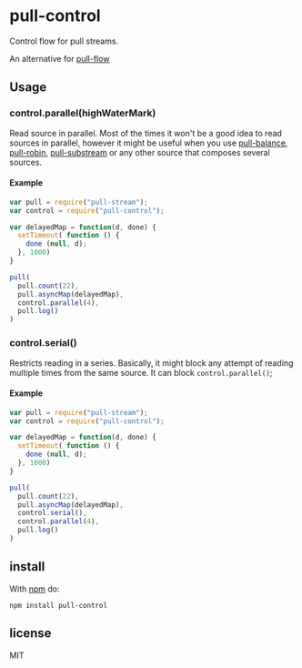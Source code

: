 # pull-control

Control flow for pull streams.

An alternative for [pull-flow](https://github.com/dominictarr/pull-flow)

## Usage

### control.parallel(highWaterMark)

Read source in parallel. Most of the times it won't be a good idea to read sources in parallel, however it might be
 useful when you use [pull-balance](https://github.com/tounano/pull-balance), [pull-robin](https://github.com/tounano/pull-robin),
 [pull-substream](https://github.com/tounano/pull-substream) or any other source that composes several sources.

#### Example

```js
var pull = require("pull-stream");
var control = require("pull-control");

var delayedMap = function(d, done) {
  setTimeout( function () {
    done (null, d);
  }, 1000)
}

pull(
  pull.count(22),
  pull.asyncMap(delayedMap),
  control.parallel(4),
  pull.log()
)
```


### control.serial()

Restricts reading in a series. Basically, it might block any attempt of reading multiple times from the same source.
It can block `control.parallel()`;

#### Example

```js
var pull = require("pull-stream");
var control = require("pull-control");

var delayedMap = function(d, done) {
  setTimeout( function () {
    done (null, d);
  }, 1000)
}

pull(
  pull.count(22),
  pull.asyncMap(delayedMap),
  control.serial(),
  control.parallel(4),
  pull.log()
)
```

## install

With [npm](https://npmjs.org) do:

```
npm install pull-control
```

## license

MIT